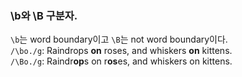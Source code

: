 ### \b와 \B 구분자. <br>

`\b`는 word boundary이고 `\B`는 not word boundary이다. <br>
`/\bo./g`: Raindrops **on** roses, and whiskers **on** kittens. <br>
`/\Bo./g`: Raindr**op**s on r**os**es, and whiskers on kittens.
